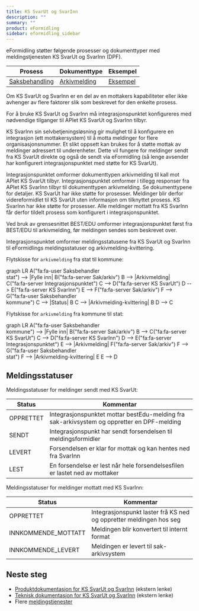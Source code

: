 ```yaml
---
title: KS SvarUt og SvarInn
description: ""
summary: ""
product: eFormidling
sidebar: eformidling_sidebar
---
```


eFormidling støtter følgende prosesser og dokumenttyper med meldingstjenesten KS SvarUt og SvarInn (DPF).

| **Prosess**                                           | **Dokumenttype**                              | **Eksempel**                           |
|-------------------------------------------------------|-----------------------------------------------|----------------------------------------|
| [Saksbehandling](../../Funksjonalitet/saksbehandling) | [Arkivmelding](../Dokumenttyper/arkivmelding) | [Eksempel](../Eksempel/saksbehandling) |

Om KS SvarUt og SvarInn er en del av en mottakers kapabiliteter eller ikke avhenger av flere faktorer slik som beskrevet
for den enkelte prosess.

For å bruke KS SvarUt og SvarInn må integrasjonspunktet konfigureres med nødvendige tilganger til APIet KS SvarUt og
SvarInn tilbyr.

KS SvarInn sin selvbetjeningsløsning gir mulighet til å konfigurere en integrasjon (ett mottakersystem) til å motta meldinger for flere organisasjonsnummer. Et slikt oppsett kan brukes for å støtte mottak av meldinger adressert til underenheter. Dette vil fungere for meldinger sendt fra KS SvarUt direkte og også de sendt via eFormidling (så lenge avsender har konfigurert integrasjonspunktet med støtte for KS SvarUt).

Integrasjonspunktet omformer dokumenttypen arkivmelding til kall mot APIet KS SvarUt tilbyr. Integrasjonspunktet
omformer i tillegg responser fra APIet KS SvarInn tilbyr til dokumenttypen arkivmelding. Se dokumenttypene for detaljer.
KS SvarUt har ikke støtte for prosesser. Meldinger blir derfor videreformidlet til KS SvarUt uten informasjon om
tilknyttet prosess. KS SvarInn har ikke støtte for prosesser. Alle meldinger mottatt fra KS SvarInn får derfor tildelt
prosess som konfigurert i integrasjonspunktet.

Ved bruk av grensesnittet BEST/EDU omformer integrasjonspunktet først fra BEST/EDU til arkivmelding, før meldingen
sendes som beskrevet over.

Integrasjonspunktet omformer meldingsstatusene fra KS SvarUt og SvarInn til eFormidlings meldingsstatuser og
arkivmelding-kvittering.

Flytskisse for `arkivmelding` fra stat til kommune:

<div class="mermaid">
graph LR
A("fa:fa-user Saksbehandler<br>stat") --> |Fylle inn| B("fa:fa-server Sak/arkiv")
B --> |Arkivmelding| C("fa:fa-server Integrasjonspunktet")
C --> D("fa:fa-server KS SvarUt")
D --> E("fa:fa-server KS SvarInn")
E --> F("fa:fa-server Sak/arkiv")
F --> G("fa:fa-user Saksbehandler<br>kommune")
C --> |Status| B
C --> |Arkivmelding-kvittering| B
D --> C
</div>

Flytskisse for `arkivmelding` fra kommune til stat:

<div class="mermaid">
graph LR
A("fa:fa-user Saksbehandler<br>kommune") --> |Fylle inn| B("fa:fa-server Sak/arkiv")
B --> C("fa:fa-server KS SvarUt")
C --> D("fa:fa-server KS SvarInn")
D --> E("fa:fa-server Integrasjonspunktet")
E --> |Arkivmelding| F("fa:fa-server Sak/arkiv")
F --> G("fa:fa-user Saksbehandler<br>stat")
F --> |Arkivmelding-kvittering| E
E --> D
</div>

## Meldingsstatuser

Meldingsstatuser for meldinger sendt med KS SvarUt:

| Status    | Kommentar                                                                                  |
|-----------|--------------------------------------------------------------------------------------------|
| OPPRETTET | Integrasjonspunktet mottar bestEdu-melding fra sak-arkivsystem og oppretter en DPF-melding |
| SENDT     | Integrasjonspunkt har sendt forsendelsen til meldingsformidler                             |
| LEVERT    | Forsendelsen er klar for mottak og kan hentes ned fra SvarInn                              |
| LEST      | En forsendelse er lest når hele forsendelsesfilen er lastet ned av mottaker                | 

Meldingsstatuser for meldinger mottatt med KS SvarInn:

| Status              | Kommentar                                                          |
|---------------------|--------------------------------------------------------------------|
| OPPRETTET           | Integrasjonspunkt laster frå KS ned og oppretter meldingen hos seg |
| INNKOMMENDE_MOTTATT | Meldingen blir konvertert til internt format                       | 
| INNKOMMENDE_LEVERT  | Meldingen er levert til sak-arkivsystem                            | 

## Neste steg

- [Produktdokumentasjon for KS SvarUt og SvarInn](https://www.ks.no/fagomrader/digitalisering/felleslosninger/svar-inn-og-svar-ut/) (ekstern lenke)
- [Teknisk dokumentasjon for KS SvarUt og SvarInn](https://ks-no.github.io/svarut/) (ekstern lenke)
- Flere [meldingstjenester](./)
